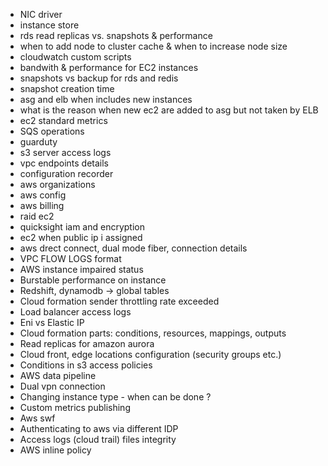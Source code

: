 * NIC driver
* instance store
* rds read replicas vs. snapshots & performance
* when to add node to cluster cache & when to increase node size
* cloudwatch custom scripts
* bandwith & performance for EC2 instances
* snapshots vs backup for rds and redis
* snapshot creation time
* asg and elb when includes new instances
* what is the reason when new ec2 are added to asg but not taken by ELB
* ec2 standard metrics
* SQS operations
* guarduty
* s3 server access logs
* vpc endpoints details
* configuration recorder
* aws organizations
* aws config
* aws billing
* raid ec2
* quicksight iam and encryption
* ec2 when public ip i assigned
* aws drect connect, dual mode fiber, connection details
* VPC FLOW LOGS format
* AWS instance impaired status
* Burstable performance on instance
* Redshift, dynamodb -> global tables
* Cloud formation sender throttling rate exceeded
* Load balancer access logs
* Eni vs Elastic IP
* Cloud formation parts: conditions, resources, mappings, outputs
* Read replicas for amazon aurora
* Cloud front, edge locations configuration (security groups etc.)
* Conditions in s3 access policies
* AWS data pipeline
* Dual vpn connection
* Changing instance type - when can be done ?
* Custom metrics publishing
* Aws swf
* Authenticating to aws via different IDP
* Access logs (cloud trail) files integrity
* AWS inline policy
